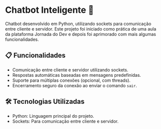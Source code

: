 # Chatbot Inteligente 🤖

Chatbot desenvolvido em Python, utilizando sockets para comunicação entre cliente e servidor. Este projeto foi iniciado como prática de uma aula da plataforma Jornada do Dev e depois foi aprimorado com mais algumas funcionalidades.

## 📋 Funcionalidades

- Comunicação entre cliente e servidor utilizando sockets.
- Respostas automáticas baseadas em mensagens predefinidas.
- Suporte para múltiplas conexões (opcional, com threads).
- Encerramento seguro da conexão ao enviar o comando `sair`.

## 🛠️ Tecnologias Utilizadas

- Python: Linguagem principal do projeto.
- Sockets: Para comunicação entre cliente e servidor.